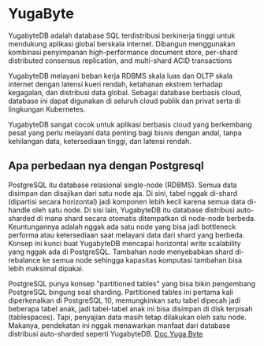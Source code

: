 # YugaByte
YugabyteDB adalah database SQL terdistribusi berkinerja tinggi untuk mendukung aplikasi global berskala internet. Dibangun menggunakan kombinasi penyimpanan high-performance document store, per-shard distributed consensus replication, and multi-shard ACID transactions

YugabyteDB melayani beban kerja RDBMS skala luas dan OLTP skala internet dengan latensi kueri rendah, ketahanan ekstrem terhadap kegagalan, dan distribusi data global. Sebagai database berbasis cloud, database ini dapat digunakan di seluruh cloud publik dan privat serta di lingkungan Kubernetes.

YugabyteDB sangat cocok untuk aplikasi berbasis cloud yang berkembang pesat yang perlu melayani data penting bagi bisnis dengan andal, tanpa kehilangan data, ketersediaan tinggi, dan latensi rendah.

## Apa perbedaan nya dengan Postgresql
PostgreSQL itu database relasional single-node (RDBMS). Semua data disimpan dan disajikan dari satu node aja. Di sini, tabel nggak di-shard (dipartisi secara horizontal) jadi komponen lebih kecil karena semua data di-handle oleh satu node. Di sisi lain, YugabyteDB itu database distribusi auto-sharded di mana shard secara otomatis ditempatkan di node-node berbeda. Keuntungannya adalah nggak ada satu node yang bisa jadi bottleneck performa atau ketersediaan saat melayani data dari shard yang berbeda. Konsep ini kunci buat YugabyteDB mencapai horizontal write scalability yang nggak ada di PostgreSQL. Tambahan node menyebabkan shard di-rebalance ke semua node sehingga kapasitas komputasi tambahan bisa lebih maksimal dipakai.

PostgreSQL punya konsep "partitioned tables" yang bisa bikin pengembang PostgreSQL bingung soal sharding. Partitioned tables ini pertama kali diperkenalkan di PostgreSQL 10, memungkinkan satu tabel dipecah jadi beberapa tabel anak, jadi tabel-tabel anak ini bisa disimpan di disk terpisah (tablespaces). Tapi, penyajian data masih tetap dilakukan oleh satu node. Makanya, pendekatan ini nggak menawarkan manfaat dari database distribusi auto-sharded seperti YugabyteDB.
[Doc Yuga Byte](https://docs.yugabyte.com/preview/faq/comparisons/postgresql/)


